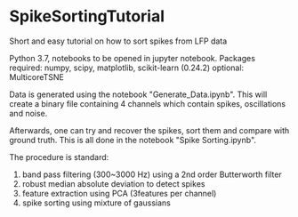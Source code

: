 # SpikeSortingTutorial
Short and easy tutorial on how to sort spikes from LFP data

Python 3.7, notebooks to be opened in jupyter notebook.
Packages required: numpy, scipy, matplotlib, scikit-learn (0.24.2)
optional: MulticoreTSNE

Data is generated using the notebook "Generate_Data.ipynb". 
This will create a binary file containing 4 channels which contain spikes, oscillations and noise.

Afterwards, one can try and recover the spikes, sort them and compare with ground truth.
This is all done in the notebook "Spike Sorting.ipynb".

The procedure is standard:
1) band pass filtering (300~3000 Hz) using a 2nd order Butterworth filter
2) robust median absolute deviation to detect spikes
3) feature extraction using PCA (3features per channel)
4) spike sorting using mixture of gaussians
